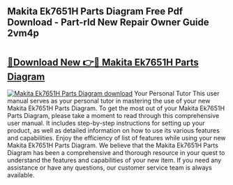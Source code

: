 ## Makita Ek7651H Parts Diagram Free Pdf Download - Part-rld New Repair Owner Guide 2vm4p

# <h2><a href="http://dfr63y.blite.top/?on=Makita+Ek7651H+Parts+Diagram">🔗Download New 👉🔴 Makita Ek7651H Parts Diagram</a></h2>

[![Makita Ek7651H Parts Diagram download](https://i.imgur.com/lujVjoI.png)](http://dfr63y.blite.top/?on=Makita+Ek7651H+Parts+Diagram)
Your Personal Tutor This user manual serves as your personal tutor in mastering the use of your new Makita Ek7651H Parts Diagram. To get the most out of your Makita Ek7651H Parts Diagram, please take a moment to read through this comprehensive user manual. It includes step-by-step instructions for setting up your product, as well as detailed information on how to use its various features and capabilities. Enjoy the efficiency of list of features while using your new Makita Ek7651H Parts Diagram. We believe that the Makita Ek7651H Parts Diagram has been a comprehensive and thorough resource in your quest to understand the features and capabilities of your new item. If you need any assistance or have any questions, our customer service team is always available.
